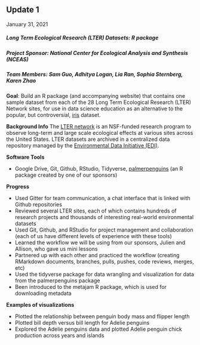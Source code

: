 

## Update 1
January 31, 2021

##### Long Term Ecological Research (LTER) Datasets: R package
##### Project Sponsor: National Center for Ecological Analysis and Synthesis (NCEAS) 
##### Team Members: Sam Guo, Adhitya Logan, Lia Ran, Sophia Sternberg, Karen Zhao

**Goal**: 
Build an R package (and accompanying website) that contains one sample dataset from each of the 28 Long Term Ecological Research (LTER) Network sites, for use in data science education as an alternative to the popular, but controversial, [iris](https://archive.ics.uci.edu/ml/datasets/Iris) dataset. 


**Background Info**
The [LTER network](https://lternet.edu/) is an NSF-funded research program to observe long-term and large scale ecological effects at various sites across the United States. LTER datasets are archived in a centralized data repository managed by the [Environmental Data Initiative (EDI)](https://portal.edirepository.org/nis/home.jsp).


**Software Tools**
- Google Drive, Git, Github, RStudio, Tidyverse, [palmerpenguins](https://github.com/allisonhorst/palmerpenguins) (an R package created by one of our sponsors)


**Progress**
- Used Gitter for team communication, a chat interface that is linked with Github repositories
- Reviewed several LTER sites, each of which contains hundreds of research projects and thousands of interesting real-world environmental datasets
- Used Git, Github, and RStudio for project management and collaboration (each of us have different levels of experience with these tools)
- Learned the workflow we will be using from our sponsors, Julien and Allison, who gave us mini lessons
- Partnered up with each other and practiced the workflow (creating RMarkdown documents, branches, pulls, pushes, code reviews, merges, etc)
- Used the tidyverse package for data wrangling and visualization for data from the palmerpenguins package
- Been introduced to the metajam R package, which is used for downloading metadata

**Examples of visualizations**
- Plotted the relationship between penguin body mass and flipper length 
- Plotted bill depth versus bill length for Adelie penguins
- Explored the Adelie penguins data and plotted Adelie penguin chick production across years and islands
